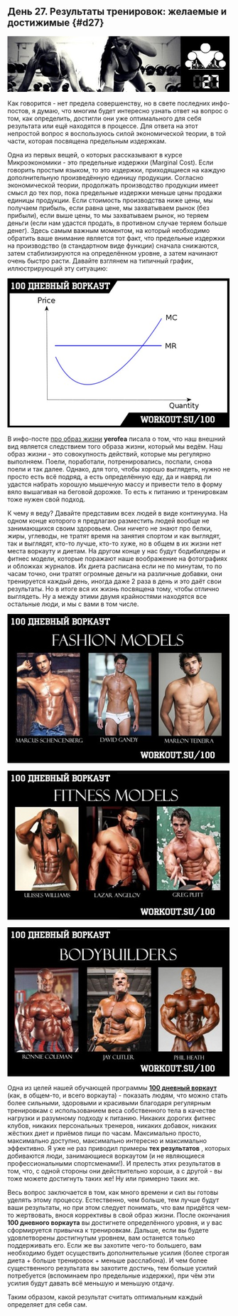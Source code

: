 ## День 27. Результаты тренировок: желаемые и достижимые {#d27}

![](src/img/27.jpg)

Как говорится - нет предела совершенству, но в свете последних инфо-постов, я думаю, что многим будет интересно узнать ответ на вопрос о том, как определить, достигли они уже оптимального для себя результата или ещё находятся в процессе. Для ответа на этот непростой вопрос я воспользуюсь силой экономической теории, в той части, которая посвящена предельным издержкам. 

Одна из первых вещей, о которых рассказывают в курсе Микроэкономики - это предельные издержки (Marginal Cost). Если говорить простым языком, то это издержки, приходящиеся на каждую дополнительную произведённую единицу продукции. Согласно экономической теории, продолжать производство продукции имеет смысл до тех пор, пока предельные издержки меньше цены продажи единицы продукции. Если стоимость производства ниже цены, мы получаем прибыль, если равна цене, мы захватываем рынок (без прибыли), если выше цены, то мы захватываем рынок, но теряем деньги (если нам удастся продать, в противном случае теряем больше денег). Здесь самым важным моментом, на который необходимо обратить ваше внимание является тот факт, что предельные издержки на производство (в стандартном виде функции) сначала снижаются, затем стабилизируются на определённом уровне, а затем начинают очень быстро расти. Давайте взглянем на типичный график, иллюстрирующий эту ситуацию: 

![](src/img/27-1.jpg)

В инфо-посте [про образ жизни](http://workout.su/forum_thread/3901) **yerofea** писала о том, что наш внешний вид является следствием того образа жизни, который мы ведём. Наш образ жизни - это совокупность действий, которые мы регулярно выполняем. Поели, поработали, потренировались, поспали, снова поели и так далее. Однако, для того, чтобы хорошо выглядеть, нужно не просто есть всё подряд, а есть определённую еду, да и навряд ли удастся набрать хорошую мышечную массу и привести тело в форму вяло вышагивая на беговой дорожке. То есть к питанию и тренировкам тоже нужен свой подход. 

К чему я веду? Давайте представим всех людей в виде континуума. На одном конце которого я предлагаю разместить людей вообще не занимающихся своим здоровьем. Они ничего не знают про белки, жиры, углеводы, не тратят время на занятия спортом и как выглядят, так и выглядят, кто-то лучше, кто-то хуже, но в общем в их жизни нет места воркауту и диетам. На другом конце у нас будут бодибилдеры и фитнес модели, которые поражают наше воображение на фотографиях и обложках журналов. Их диета расписана если не по минутам, то по часам точно, они тратят огромные деньги на различные добавки, они тренируется каждый день, иногда даже 2 раза в день и это даёт свои результаты. Но в итоге вся их жизнь посвящена тому, чтобы отлично выглядеть. Ну а между этими двумя крайностями находятся все остальные люди, и мы с вами в том числе. 

![](src/img/27-2.jpg)

![](src/img/27-3.jpg)

![](src/img/27-4.jpg)

Одна из целей нашей обучающей программы **[100 дневный воркаут](http://workout.su/100)** (как, в общем-то, и всего воркаута) - показать людям, что можно стать более сильными, здоровыми и красивыми благодаря регулярным тренировкам с использованием веса собственного тела в качестве нагрузки и разумному подходу к питанию. Никаких дорогих фитнес клубов, никаких персональных тренеров, никаких добавок, никаких жёстких диет и приёмов пищи по часам. Максимально просто, максимально доступно, максимально интересно и максимально эффективно. Я уже не раз приводил примеры **тех результатов** , которых добиваются люди, занимающиеся воркаутом (и не являющиеся профессиональными спортсменами!). И прелесть этих результатов в том, что, с одной стороны они действительно хороши, а с другой - вы тоже можете достигнуть таких же! Ну или примерно таких же. 

Весь вопрос заключается в том, как много времени и сил вы готовы уделять этому процессу. Естественно, чем больше, тем лучше будут ваши результаты, но при этом следует понимать, что вам придётся чем-то жертвовать, внося коррективы в свой образ жизни. После окончания **100 дневного воркаута** вы достигнете определённого уровня, и у вас сформируется привычка к тренировкам. Дальше, если вы будете удовлетворены достигнутым уровнем, вам останется только поддерживать его. Если же вы захотите чего-то большего, вам необходимо будет осуществить дополнительные усилия (более строгая диета + больше тренировок + меньше расслабона). И чем более существенного результата вы захотите достичь, тем больше усилий потребуется (вспоминаем про предельные издержки), при чём эти усилия будут давать всё меньшую и меньшую отдачу. 

Таким образом, какой результат считать оптимальным каждый определяет для себя сам. 

